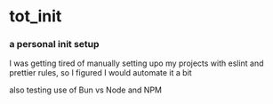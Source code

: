 # tot_init

### a personal init setup

I was getting tired of manually setting upo my projects with eslint and prettier rules, so I figured I would automate it a bit

also testing use of Bun vs Node and NPM

